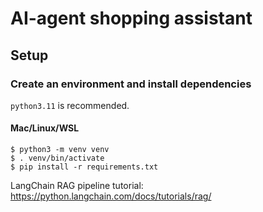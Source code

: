 # AI-agent shopping assistant

## Setup

### Create an environment and install dependencies
`python3.11` is recommended.
#### Mac/Linux/WSL
```
$ python3 -m venv venv
$ . venv/bin/activate
$ pip install -r requirements.txt
```



LangChain RAG pipeline tutorial: https://python.langchain.com/docs/tutorials/rag/